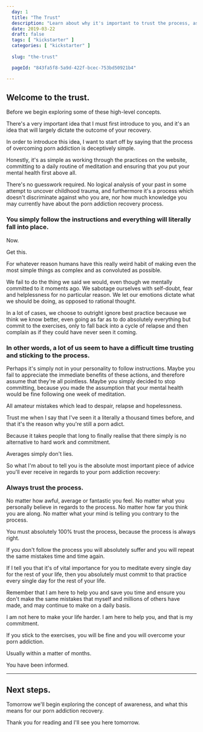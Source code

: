 ```yaml
---
  day: 1
  title: "The Trust"
  description: "Learn about why it's important to trust the process, as well as the consequences if you don't."
  date: 2019-03-22
  draft: false
  tags: [ "kickstarter" ]
  categories: [ "kickstarter" ]
  
  slug: "the-trust"

  pageId: "843fa5f8-5a9d-422f-bcec-753bd50921b4"

---
```



## Welcome to the trust.

Before we begin exploring some of these high-level concepts.

There's a very important idea that I must first introduce to you, and it's an idea that will largely dictate the outcome of your  recovery.

In order to introduce this idea, I want to start off by saying that the process of overcoming porn addiction is deceptively simple.

Honestly, it's as simple as working through the practices on the website, committing to a daily routine of meditation and ensuring that you put your mental health first above all.

There's no guesswork required. No logical analysis of your past in some attempt to uncover childhood trauma, and furthermore it's a process which doesn't discriminate against who you are, nor how much knowledge you may currently have about the porn addiction recovery process.


### You simply follow the instructions and everything will literally fall into place.


Now.

Get this.

For whatever reason humans have this really weird habit of making even the most simple things as complex and as convoluted as possible.

We fail to do the thing we said we would, even though we mentally committed to it moments ago. We sabotage ourselves with self-doubt, fear and helplessness for no particular reason. We let our emotions dictate what we should be doing, as opposed to rational thought.

In a lot of cases, we choose to outright ignore best practice because we think we know better, even going as far as to do absolutely everything but commit to the exercises, only to fall back into a cycle of relapse and then complain as if they could have never seen it coming.


### In other words, a lot of us seem to have a difficult time trusting and sticking to the process.


Perhaps it's simply not in your personality to follow instructions. Maybe you fail to appreciate the immediate benefits of these actions, and therefore assume that they're all pointless. Maybe you simply decided to stop committing, because you made the assumption that your mental health would be fine following one week of meditation.

All amateur mistakes which lead to despair, relapse and hopelessness.

Trust me when I say that I've seen it a literally a thousand times before, and that it's the reason why you're still a porn adict.

Because it takes people that long to finally realise that there simply is no alternative to hard work and commitment.

Averages simply don't lies.

So what I'm about to tell you is the absolute most important piece of advice you'll ever receive in regards to your porn addiction recovery:


### Always trust the process.


No matter how awful, average or fantastic you feel. No matter what you personally believe in regards to the process. No matter how far you think you are along. No matter what your mind is telling you contrary to the process.

You must absolutely 100% trust the process, because the process is always right.

If you don't follow the process you will absolutely suffer and you will repeat the same mistakes time and time again.

If I tell you that it's of vital importance for you to meditate every single day for the rest of your life, then you absolutely must commit to that practice every single day for the rest of your life.

Remember that I am here to help you and save you time and ensure you don't make the same mistakes that myself and millions of others have made, and may continue to make on a daily basis.

I am not here to make your life harder. I am here to help you, and that is my commitment.

If you stick to the exercises, you will be fine and you will overcome your porn addiction.

Usually within a matter of months.

You have been informed.


---


## Next steps.

Tomorrow we'll begin exploring the concept of awareness, and what this means for our porn addiction recovery.

Thank you for reading and I'll see you here tomorrow.
